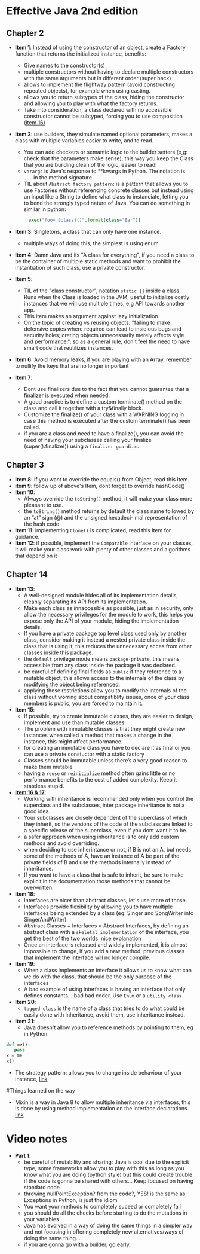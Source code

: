 # Effective Java 2nd edition
## Chapter 2

* **Item 1**: Instead of using the constructor of an object, create a Factory function that returns the initialized instance, benefits:
   * Give names to the constructor(s)
   * multiple constructors without having to declare multiple constructors with the same arguments but in different order (super hack)
   * allows to implement the flightway pattern (avoid constructing repeated objects), for example when using casting.
   * allows you to return subtypes of the class, hiding the constructor and allowing you to play with what the factory returns.
   * Take into consideration, a class declared with no accessible constructor cannot be subtyped, forcing you to use composition [(item 16)](#item16)
   
* **Item 2**: use builders, they simulate named optional parameters, makes a class with multiple variables easier to write, and to read.
   * You can add checkers or semantic logic to the builder setters (e,g: check that the parameters make sense), this way you keep the Class that you are building clean of the logic, easier to read! 
   * `varargs` is Java's response to **kwargs in Python. The notation is `...` in the method signature
   * TIL about `Abstract factory pattern`:  is a pattern that allows you to use Factories without referencing concrete classes but instead using an input like a String to define what class to instanciate, letting you to bend the strongly typed nature of Java. You can do something in similar in python:   
   ```python
		exec("foo= {class}()".format(class="Bar"))
    ```
* **Item 3**: Singletons, a class that can only have one instance.
  * multiple ways of doing this, the simplest is using enum

* **Item 4**: Damn Java and its "A class for everything", if you need a class to be the container of multiple static methods and want to prohibit the instantiation of such class, use a private constructor.
*  **Item 5**: 
   * TIL of the "class constructor", notation `static {}` inside a class. Runs when the Class is loaded in the JVM, useful to initialize costly instances that we will use multiple times, e.g API towards another app.
   * This item makes an argument against lazy initialization.
   * On the topic of creating vs reusing objects: "failing to make defensive copies where required can lead to insidious bugs and security holes; creting objects unnecessarily merely affects style and performance.", so as a general rule, don't feel the need to have smart code that reutilizes instances.
*  **Item 6**: Avoid memory leaks, if you are playing with an Array, remember to nullify the keys that are no longer important
*  **Item 7**: 
	*  Dont use finalizers due to the fact that you cannot guarantee that a finalizer is executed when needed.
	* A good practice is to define a custom terminate() method on the class and call it together with a try&finally block. 
	* Customize the finalize() of your class with a WARNING logging in case this method is executed after the custom terminate() has been called.
	* if you are a class and need to have a finalize(), you can avoid the need of having your subclasses calling your finalize (super().finalize()) using a `finalizer guardian`.
	
## Chapter 3
* **Item 8**: If you want to override the equals() from Object, read this Item.
* **item 9**: follow up of above's Item, dont forget to override hashCode()
* **Item 10**: 
	* Always override the `toString()` method, it will make your class more pleasant to use.
	* the `toString()` method returns by default the class name followed by an “at” sign (@) and the unsigned hexadeci- mal representation of the hash code 
* **Item 11**: implementing `Clone()` is complicated, read this Item for guidance. 
* **Item 12**: if possible, implement the `Comparable` interface on your classes, it will make your class work with plenty of other classes and algorithms that depend on it

## Chapter 14
* **Item 13**:
   * A well-designed module hides all of its implementation details, cleanly separating its API from its implementation.
   * Make each class as innaccesible as possible, just as in security, only allow the necessary privileges for the module to work, this helps you expose only the API of your module, hiding the implementation details.
   * If you have a private package top level class used only by another class, consider making it instead a nested private class inside the class that is using it, this reduces the unnecessary acces from other classes inside this package.
   * the `default` privilege mode means `package-private`, this means accessible from any class inside the package it was declared.
   * be careful of defining final fields as `public` if they reference to a mutable object, this allows access to the internals of the class by modifying the object being referenced.
   * applying these restrictions allow you to modify the internals of the class without worring about compatiblity issues, once of your class members is public, you are forced to maintain it.
* **Item 15**:
   * If possible, try to create inmutable classes, they are easier to design, implement and use than mutable classes. 
   * The problem with inmutable classes is that they might create new instances when called a method that makes a change in the instance, this might affect performance.
   * for creating an inmutable class you have to declare it as final or you can use a private constuctor with a static factory
   * Classes should be immutable unless there’s a very good reason to make them mutable
   * having a `reuse` or `reinitialize` method often gains little or no performance benefits to the cost of added complexity. Keep it stateless stupid. 
* **[Item 16 & 17](id:item16)**: 
   * Working with inheritance is recommended only when you control the superclass and the subclasses, inter package inheritance is not a good idea.
   * Your subclasses are closely dependent of the superclass of which they inherit, so the versions of the code of the subclass are linked to a specific release of the superclass, even if you dont want it to be.
   * a safer approach when using inheritance is to only add custom methods and avoid overriding.
   * when deciding to use inherintance or not, if B is not an A, but needs some of the methods of A, have an instance of A be part of the private fields of B and use the methods internally instead of inheritance.
   * If you want to have a class that is safe to inherit, be sure to make explicit in the documentation those methods that cannot be overwritten.
* **Item 18**:
   * Interfaces are nicer than abstract classes, let's use more of those.
   * Interfaces provide flexibility by allowing you to have multiple interfaces being extended by a class (eg: Singer and SongWriter into SingerAndWriter).
   * Abstract Classes + Interfaces = Abstract Interfaces, by defining an abstract class with a `skeletal implementation` of the interface, you get the best of the two worlds. [nice explanation](https://10kloc.wordpress.com/2012/12/03/abstract-interfaces-the-mystery-revealed/)
   * Once an interface is released and widely implemented, it is almost impossible to change, if you add a new method, previous classes that implement the interface will no longer compile.
* **Item 19**:
  * When a class implements an interface it allows us to know what can we do with the class, that should be the only purpose of the interfaces
  * A bad example of using interfaces is having an interface that only defines constants... bad bad coder. Use `Enum` or a `utility class`
* **Item 20**:
  * `tagged class` is the name of a class that tries to do what could be easily done with inheritance, avoid them, use inheritance instead.
* **Item 21**:
  * Java doesn't allow you to reference methods by pointing to them, eg in Python:
```python
def me():
   pass
x = me
x()
``` 
  * The strategy pattern: allows you to change inside behaviour of your instance, [link](http://stackoverflow.com/questions/91932/how-does-the-strategy-pattern-work)
   
#Things learned on the way
* Mixin is a way in Java 8 to allow multiple inheritance via interfaces, this is done by using method implementation on the interface declarations. [link](http://hannesdorfmann.com/android/java-mixins)

   
# Video notes
* **Part 1**:
  * be careful of mutability and sharing: Java is cool due to the explicit type, some frameworks allow you to play with this as long as you know what you are doing (python style) but this could create trouble if the code is gonna be shared with others... Keep focused on having standard code.
  * throwing nullPointException? from the code?, YES! is the same as Exceptions in Python, is just the idiom 
  * You want your methods to completely suceed or completely fail
  * you should do all the checks before starting to do the mutations in your variables
  * Java has evolved in a way of doing the same things in a simpler way and not focusing in offering completely new alternatives/ways of doing the same thing... 
  * if you are gonna go with a builder, go early.